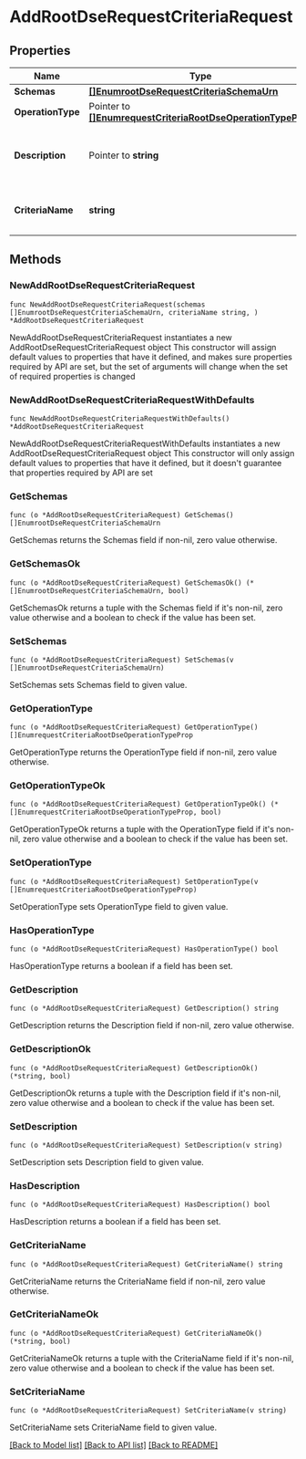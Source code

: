 # AddRootDseRequestCriteriaRequest

## Properties

Name | Type | Description | Notes
------------ | ------------- | ------------- | -------------
**Schemas** | [**[]EnumrootDseRequestCriteriaSchemaUrn**](EnumrootDseRequestCriteriaSchemaUrn.md) |  | 
**OperationType** | Pointer to [**[]EnumrequestCriteriaRootDseOperationTypeProp**](EnumrequestCriteriaRootDseOperationTypeProp.md) |  | [optional] 
**Description** | Pointer to **string** | A description for this Request Criteria | [optional] 
**CriteriaName** | **string** | Name of the new Request Criteria | 

## Methods

### NewAddRootDseRequestCriteriaRequest

`func NewAddRootDseRequestCriteriaRequest(schemas []EnumrootDseRequestCriteriaSchemaUrn, criteriaName string, ) *AddRootDseRequestCriteriaRequest`

NewAddRootDseRequestCriteriaRequest instantiates a new AddRootDseRequestCriteriaRequest object
This constructor will assign default values to properties that have it defined,
and makes sure properties required by API are set, but the set of arguments
will change when the set of required properties is changed

### NewAddRootDseRequestCriteriaRequestWithDefaults

`func NewAddRootDseRequestCriteriaRequestWithDefaults() *AddRootDseRequestCriteriaRequest`

NewAddRootDseRequestCriteriaRequestWithDefaults instantiates a new AddRootDseRequestCriteriaRequest object
This constructor will only assign default values to properties that have it defined,
but it doesn't guarantee that properties required by API are set

### GetSchemas

`func (o *AddRootDseRequestCriteriaRequest) GetSchemas() []EnumrootDseRequestCriteriaSchemaUrn`

GetSchemas returns the Schemas field if non-nil, zero value otherwise.

### GetSchemasOk

`func (o *AddRootDseRequestCriteriaRequest) GetSchemasOk() (*[]EnumrootDseRequestCriteriaSchemaUrn, bool)`

GetSchemasOk returns a tuple with the Schemas field if it's non-nil, zero value otherwise
and a boolean to check if the value has been set.

### SetSchemas

`func (o *AddRootDseRequestCriteriaRequest) SetSchemas(v []EnumrootDseRequestCriteriaSchemaUrn)`

SetSchemas sets Schemas field to given value.


### GetOperationType

`func (o *AddRootDseRequestCriteriaRequest) GetOperationType() []EnumrequestCriteriaRootDseOperationTypeProp`

GetOperationType returns the OperationType field if non-nil, zero value otherwise.

### GetOperationTypeOk

`func (o *AddRootDseRequestCriteriaRequest) GetOperationTypeOk() (*[]EnumrequestCriteriaRootDseOperationTypeProp, bool)`

GetOperationTypeOk returns a tuple with the OperationType field if it's non-nil, zero value otherwise
and a boolean to check if the value has been set.

### SetOperationType

`func (o *AddRootDseRequestCriteriaRequest) SetOperationType(v []EnumrequestCriteriaRootDseOperationTypeProp)`

SetOperationType sets OperationType field to given value.

### HasOperationType

`func (o *AddRootDseRequestCriteriaRequest) HasOperationType() bool`

HasOperationType returns a boolean if a field has been set.

### GetDescription

`func (o *AddRootDseRequestCriteriaRequest) GetDescription() string`

GetDescription returns the Description field if non-nil, zero value otherwise.

### GetDescriptionOk

`func (o *AddRootDseRequestCriteriaRequest) GetDescriptionOk() (*string, bool)`

GetDescriptionOk returns a tuple with the Description field if it's non-nil, zero value otherwise
and a boolean to check if the value has been set.

### SetDescription

`func (o *AddRootDseRequestCriteriaRequest) SetDescription(v string)`

SetDescription sets Description field to given value.

### HasDescription

`func (o *AddRootDseRequestCriteriaRequest) HasDescription() bool`

HasDescription returns a boolean if a field has been set.

### GetCriteriaName

`func (o *AddRootDseRequestCriteriaRequest) GetCriteriaName() string`

GetCriteriaName returns the CriteriaName field if non-nil, zero value otherwise.

### GetCriteriaNameOk

`func (o *AddRootDseRequestCriteriaRequest) GetCriteriaNameOk() (*string, bool)`

GetCriteriaNameOk returns a tuple with the CriteriaName field if it's non-nil, zero value otherwise
and a boolean to check if the value has been set.

### SetCriteriaName

`func (o *AddRootDseRequestCriteriaRequest) SetCriteriaName(v string)`

SetCriteriaName sets CriteriaName field to given value.



[[Back to Model list]](../README.md#documentation-for-models) [[Back to API list]](../README.md#documentation-for-api-endpoints) [[Back to README]](../README.md)


